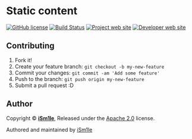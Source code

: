 # Static content

[![GitHub license](https://img.shields.io/github/license/xaked/static-content.svg)](https://raw.githubusercontent.com/xaked/static-content/master/LICENSE)
[![Build Status](https://travis-ci.com/xaked/static-content.svg?branch=live)](https://travis-ci.com/xaked/static-content)
[![Project web site](https://img.shields.io/badge/Project%20site-xaked.com-blue.svg?longCache=true&style=flat-square)](https://xaked.com/)
[![Developer web site](https://img.shields.io/badge/Developer%20site-xaked.com-blue.svg?longCache=true&style=flat-square)](https://xaked.com/)

## Contributing

1. Fork it!
2. Create your feature branch: `git checkout -b my-new-feature`
3. Commit your changes: `git commit -am 'Add some feature'`
4. Push to the branch: `git push origin my-new-feature`
5. Submit a pull request :D

## Author

Copyright © **[iSm1le](https://github.com/iSm1le/)**, Released under the [Apache 2.0](https://github.com/xaked/static-content/blob/master/LICENSE) license.

Authored and maintained by [iSm1le](https://github.com/iSm1le)